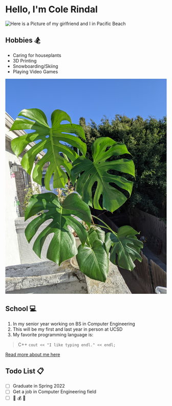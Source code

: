 # **Hello, I'm Cole Rindal**

![Here is a Picture of my girlfriend and I in Pacific Beach](PXL_20210514_234824994.MP.jpg)

## Hobbies :snowboarder:
- Caring for houseplants
- 3D Printing
- Snowboarding/Skiing
- Playing Video Games

![My monstera delisosa houseplant](PXL_20210912_002950666.jpg)

## School :computer:
1. In my senior year working on BS in Computer Engineering
2. This will be my first and last year in person at UCSD
3. My favorite programming language is:
>C++
`cout << "I like typing endl." << endl;`

[Read more about me here](README.md)

## Todo List :clipboard:
- [ ] Graduate in Spring 2022
- [ ] Get a job in Computer Engineering field
- [ ] :money_with_wings: :moneybag: :money_with_wings: